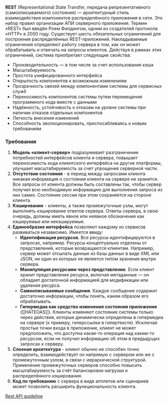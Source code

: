 **REST** (Representational State Transfer, передача репрезентативного (самоописываемого) состояния) — архитектурный стиль взаимодействия компонентов распределённого приложения в сети. Это набор правил организации АПИ серверного приложения. Термин «REST» был введён Роем Филдингом, одним из создателей протокола «HTTP» в 2000 году. Существует шесть обязательных ограничений для построения распределённых REST-приложений. Накладываемые ограничения определяют работу сервера в том, как он может обрабатывать и отвечать на запросы клиентов. Действуя в рамках этих ограничений, система приобретает следующие свойства:

- Производительность — в том числе за счет использования кэша
- Масштабируемость
- Простота унифицированного интерфейса
- Открытость компонентов к возможным изменениям
- Прозрачность связей между компонентами системы для сервисных служб
- Переносимость компонентов системы путем перемещения программного кода вместе с данными
- Надёжность, устойчивость к отказам на уровне системы при наличии отказов отдельных компонентов
- Легкость внесения изменений
- Способность эволюционировать, приспосабливаясь к новым требованиям
### Требования

1. **Модель «клиент-сервер»** подразумевает разграничение потребностей интерфейсов клиента и сервера, повышает переносимость кода клиентского интерфейса на другие платформы, улучшает масштабируемость за счет упрощения серверной части.
2. **Отсутствие состояния** - в период между запросами клиента никакая информация о состоянии клиента на сервере не хранится. Все запросы от клиента должны быть составлены так, чтобы сервер получил всю необходимую информацию для выполнения запроса из них самих. Состояние сессии при этом сохраняется на стороне клиента.
3. **Кэширование** - клиенты, а также промежуточные узлы, могут выполнять кэширование ответов сервера. Ответы сервера, в свою очередь, должны иметь явное или неявное обозначение как кэшируемые или некэшируемые.
4. **Единообразие интерфейса** позволяют каждому из сервисов развиваться независимо. Имеется ввиду:
	- **Идентификация ресурсов**. Все ресурсы идентифицируются в запросах, например. Ресурсы концептуально отделены от представлений, которые возвращаются клиентам. Например, сервер может отсылать данные из базы данных в виде XML или JSON, ни один из которых не является типом хранения внутри сервера.
	- **Манипуляция ресурсами через представление**. Если клиент хранит представление ресурса, включая метаданные — он обладает достаточной информацией для модификации или удаления ресурса.
	- **Самоописываемые сообщения**. Каждое сообщение содержит достаточно информации, чтобы понять, каким образом его обрабатывать.
	- **Гипермедиа как средство изменения состояния приложения** ([[HATEOAS]]). Клиенты изменяют состояние системы только через действия, которые динамически определены в гипермедиа на сервере (к примеру, гиперссылки в гипертексте). Исключая простые точки входа в приложение, клиент не может предположить, что доступна какая-то операция над каким-то ресурсом, если не получил информацию об этом в предыдущих запросах к серверу.
5. **Слоеная архитектура** - клиент обычно не способен точно определить, взаимодействует он напрямую с сервером или же с промежуточным узлом, в связи с иерархической структурой. Применение промежуточных серверов способно повысить масштабируемость за счёт балансировки нагрузки и распределённого кэширования.
6. **Код по требованию** с сервера в виде апплетов или сценариев может позволить расширить функциональность клиента.

[Rest API guideline](https://restfulapi.net/resource-naming/)
